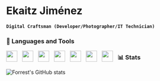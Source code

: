 # Ekaitz Jiménez

**`Digital Craftsman (Developer/Photographer/IT Technician)`**


### 🧰 Languages and Tools

<img align="left" alt="" width="30px" style="padding-right:10px;" src="https://cdn.jsdelivr.net/npm/@programming-languages-logos/php@0.0.0/php_32x32.png">
<img align="left" alt="" width="30px" style="padding-right:10px;" src="https://cdn.jsdelivr.net/gh/devicons/devicon/icons/javascript/javascript-plain.svg">
<img align="left" alt="" width="30px" style="padding-right:10px;" src="https://cdn.jsdelivr.net/gh/devicons/devicon/icons/laravel/laravel-plain.svg">
<img align="left" alt="" width="30px" style="padding-right:10px;" src="https://cdn.jsdelivr.net/gh/devicons/devicon/icons/html5/html5-plain.svg">
<img align="left" alt="" width="30px" style="padding-right:10px;" src="https://cdn.jsdelivr.net/gh/devicons/devicon/icons/css3/css3-plain.svg">
<img align="left" alt="" width="30px" style="padding-right:10px;" src="https://cdn.jsdelivr.net/gh/devicons/devicon/icons/linux/linux-original.svg">
<img align="left" alt="" width="30px" style="padding-right:10px;" src="https://cdn.jsdelivr.net/gh/devicons/devicon/icons/laravel/laravel-plain.svg">


### 📊 Stats

![Forrest's GitHub stats](https://github-readme-stats.vercel.app/api?username=Ekaitzjv&show_icons=true&theme=gruvbox)
